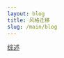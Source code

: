 ```yaml
---
layout: blog
title: 风格迁移
slug: /main/blog
---
```


[综述](https://arxiv.org/pdf/1705.04058.pdf%20http://arxiv.org/abs/1705.04058.pdf)
